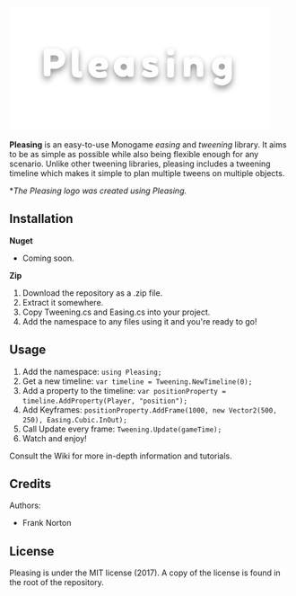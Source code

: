 ![Pleasing](/Pleasing.gif?raw=true)

**Pleasing** is an easy-to-use Monogame *easing* and *tweening* library. It aims to be as simple as possible while also being flexible enough for any scenario. Unlike other tweening libraries, pleasing includes a tweening timeline which makes it simple to plan multiple tweens on multiple objects.

**The Pleasing logo was created using Pleasing.*

## Installation

**Nuget** 
- Coming soon.

**Zip**

1. Download the repository as a .zip file.
2. Extract it somewhere.
3. Copy Tweening.cs and Easing.cs into your project.
4. Add the namespace to any files using it and you're ready to go!

## Usage

1. Add the namespace: `using Pleasing;`
2. Get a new timeline: `var timeline = Tweening.NewTimeline(0);`
3. Add a property to the timeline: `var positionProperty = timeline.AddProperty(Player, "position");`
4. Add Keyframes: `positionProperty.AddFrame(1000, new Vector2(500, 250), Easing.Cubic.InOut);`
5. Call Update every frame: `Tweening.Update(gameTime);`
6. Watch and enjoy!

Consult the Wiki for more in-depth information and tutorials.

## Credits

Authors:

* Frank Norton

## License

Pleasing is under the MIT license (2017). A copy of the license is found in the root of the repository.
